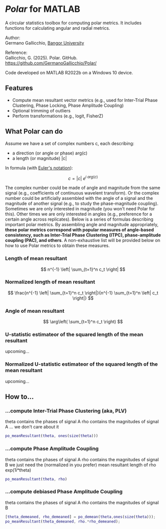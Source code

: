 # _Polar_ for MATLAB
A circular statistics toolbox for computing polar metrics. It includes functions for calculating angular and radial metrics.

Author: <br>
Germano Gallicchio, [Bangor University](https://www.bangor.ac.uk/)

Reference: <br>
Gallicchio, G. (2025). Polar. GitHub. https://github.com/GermanoGallicchio/Polar/

Code developed on MATLAB R2022b on a Windows 10 device.

## Features
- Compute mean resultant vector metrics (e.g., used for Inter-Trial Phase Clustering, Phase Locking, Phase Amplitude Coupling)
- Optional trimming of outliers
- Perform transformations (e.g., logit, FisherZ)


## What Polar can do
Assume we have a set of complex numbers c, each describing:
- a direction (or angle or phase) arg(c)
- a length (or magnitude) |c|
  
In formula (with [Euler's notation](https://en.wikipedia.org/wiki/Euler%27s_formula)):

$$
c = |c| \ e^{i \ arg(c)}
$$

The complex number could be made of angle and magnitude from the same signal (e.g., coefficients of continuous wavelent transform). Or the complex number could be artificially assembled with the angle of a signal and the magnitude of another signal (e.g., to study the phase-magnitude coupling). Sometimes we are only interested in magnitude (you won't need Polar for this). Other times we are only interested in angles (e.g., preference for a certain angle across replicates). Below is a series of formulas describing important polar metrics. By assembling angle and magnitude appropriately, **these polar metrics correspond with popular measures of angle-based consistency, such as Inter-Trial Phase Clustering (ITPC), phase-amplitude coupling (PAC), and others**. A non-exhaustive list will be provided below on how to use Polar metrics to obtain these measures.

### Length of mean resultant
$$
n^{-1} \left| \sum_{t=1}^n c_t \right|
$$

### Normalized length of mean resultant
$$
\frac{n^{-1} \left| \sum_{t=1}^n c_t \right|}{n^{-1} \sum_{t=1}^n \left| c_t \right|}
$$

### Angle of mean resultant
$$
\arg\left( \sum_{t=1}^n c_t \right)
$$

### U-statistic estimateor of the squared length of the mean resultant
upcoming...

### Normalized U-statistic estimateor of the squared length of the mean resultant
upcoming...


## How to...

### ...compute Inter-Trial Phase Clustering (aka, PLV)
theta contains the phases of signal A
rho contains the magnitudes of signal A ... we don't care about it
```matlab
po_meanResultant(theta, ones(size(theta)))
```

### ...compute Phase Amplitude Coupling
theta contains the phases of signal A
rho contains the magnitudes of signal B
we just need the (normalized in you prefer) mean resultant length of rho exp(1i*theta)
```matlab
po_meanResultant(theta, rho)
```

### ...compute debiased Phase Amplitude Coupling
theta contains the phases of signal A
rho contains the magnitudes of signal B
```matlab
[theta_demeaned, rho_demeaned] = po_demean(theta,ones(size(theta)));
po_meanResultant(theta_demeaned, rho.*rho_demeaned);
```
